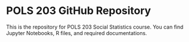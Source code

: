 # POLS 203 GitHub Repository
This is the repository for POLS 203 Social Statistics course. You can find Jupyter Notebooks, R files, and required documentations.
